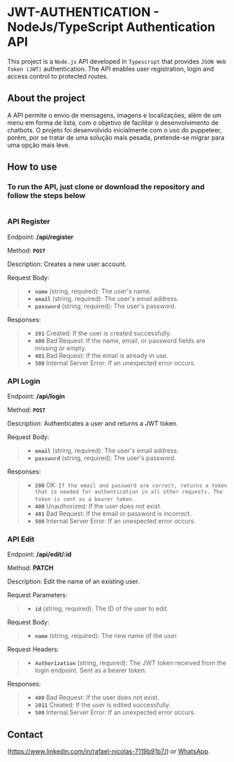 # <strong>JWT-AUTHENTICATION - NodeJs/TypeScript Authentication API</strong>

This project is a `Node.js` API developed in `Typescript` that provides `JSON Web Token (JWT)` authentication. The API enables user registration, login and access control to protected routes.

## <strong>About the project</strong>

A API permite o envio de mensagens, imagens e localizações, além de um menu em forma de lista, com o objetivo de facilitar o desenvolvimento de chatbots. O projeto foi desenvolvido inicialmente com o uso do puppeteer, porém, por se tratar de uma solução mais pesada, pretende-se migrar para uma opção mais leve.

## <strong>How to use</strong>

### To run the API, just clone or download the repository and follow the steps below

#

### <strong>API Register</strong>

  Endpoint: <strong>/api/register</strong>

  Method: <strong>`POST`</strong>

  Description: Creates a new user account.

  Request Body:

  >- <strong>`name`</strong> (string, required): The user's name.
  >- <strong>`email`</strong> (string, required): The user's email address.
  >- <strong>`password`</strong> (string, required): The user's password.

Responses:

  >- <strong>`201`</strong> Created: If the user is created successfully.
  >- <strong>`400`</strong> Bad Request: If the name, email, or password fields are missing or empty.
  >- <strong>`401`</strong> Bad Request: If the email is already in use.
  >- <strong>`500`</strong> Internal Server Error: If an unexpected error occurs.

### <strong>API Login</strong>

  Endpoint: <strong>/api/login</strong>

Method: <strong>`POST`</strong>

Description: Authenticates a user and returns a JWT token.

Request Body:

  >- <strong>`email`</strong> (string, required): The user's email address.
  >- <strong>`password`</strong> (string, required): The user's password.

Responses:

>- <strong>`200`</strong> OK: `If the email and password are correct, returns a token that is needed for authentication in all other requests. The token is sent as a bearer token`.
>- <strong>`400`</strong> Unauthorized: If the user does not exist.
>- <strong>`401`</strong> Bad Request: If the email or password is incorrect.
>- <strong>`500`</strong> Internal Server Error: If an unexpected error occurs.

### <strong>API Edit</strong>

Endpoint: <strong>/api/edit/:id</strong>

Method: <strong>PATCH</strong>

Description: Edit the name of an existing user.

Request Parameters:

>- <strong>`id`</strong> (string, required): The ID of the user to edit.

Request Body:

>- <strong>`name`</strong> (string, required): The new name of the user.

Request Headers:

>- <strong>`Authorization`</strong> (string, required): The JWT token received from the login endpoint. Sent as a bearer token.

Responses:

>- <strong>`400`</strong> Bad Request: If the user does not exist.
>- <strong>`2011`</strong> Created: If the user is edited successfully.
>- <strong>`500`</strong> Internal Server Error: If an unexpected error occurs.

## Contact

(<https://www.linkedin.com/in/rafael-nicolas-7119b91b7/>) or [WhatsApp](https://wa.me/5511958621210).
